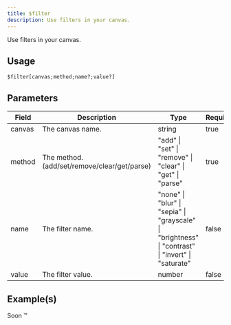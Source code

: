 ```yaml
---
title: $filter
description: Use filters in your canvas.
---
```


Use filters in your canvas.

## Usage
```
$filter[canvas;method;name?;value?]
```

## Parameters
| Field | Description | Type | Required |
| --- | --- | --- | --- |
| canvas | The canvas name. | string | true |
| method | The method. (add/set/remove/clear/get/parse) | "add" \| "set" \| "remove" \| "clear" \| "get" \| "parse" | true |
| name | The filter name. | "none" \| "blur" \| "sepia" \| "grayscale" \| "brightness" \| "contrast" \| "invert" \| "saturate" | false |
| value | The filter value. | number | false |

## Example(s)

Soon ™